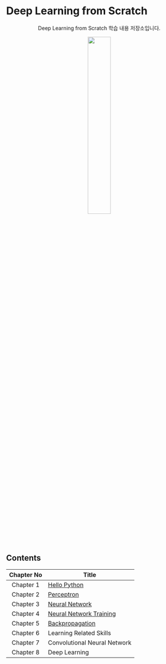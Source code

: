 # Deep Learning from Scratch


<p align="center">Deep Learning from Scratch 학습 내용 저장소입니다.</p>

<p align="center">
    <img width='35%' src="https://user-images.githubusercontent.com/97859215/180148518-14542b0d-3908-439a-b578-7a2e23376c99.jpg"/>   
</p>


## Contents
|Chapter No|Title|
| :----: | ---- |
|Chapter 1|[Hello Python](https://github.com/CKtrace/Deep_Learning_from_Scratch/tree/main/Hello%20Python)|
|Chapter 2|[Perceptron](https://github.com/CKtrace/Deep_Learning_from_Scratch/tree/main/Perceptron)|
|Chapter 3|[Neural Network](https://github.com/CKtrace/Deep_Learning_from_Scratch/tree/main/Neural%20Network)|
|Chapter 4|[Neural Network Training](https://github.com/CKtrace/Deep_Learning_from_Scratch/tree/main/Neural%20Network%20Training)|
|Chapter 5|[Backpropagation](https://github.com/CKtrace/Deep_Learning_from_Scratch/tree/main/Backpropagation)|
|Chapter 6|Learning Related Skills|
|Chapter 7|Convolutional Neural Network|
|Chapter 8|Deep Learning|


